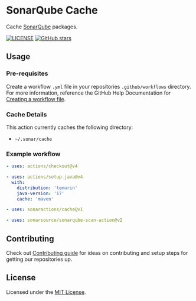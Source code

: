 # SonarQube Cache

Cache [SonarQube](https://www.sonarsource.com/products/sonarqube/) packages.

[![LICENSE](https://img.shields.io/github/license/sonaractions/cache?color=blue)](LICENSE)
[![GitHub stars](https://img.shields.io/github/stars/sonaractions/cache?style=social)](https://github.com/sonaractions/cache)

## Usage

### Pre-requisites

Create a workflow `.yml` file in your repositories `.github/workflows` directory. For more information, reference the GitHub Help Documentation for [Creating a workflow file](https://help.github.com/en/articles/configuring-a-workflow#creating-a-workflow-file).

### Cache Details

This action currently caches the following directory:

- `~/.sonar/cache`

### Example workflow

```yaml
- uses: actions/checkout@v4

- uses: actions/setup-java@v4
  with:
    distribution: 'temurin'
    java-version: '17'
    cache: 'maven'

- uses: sonaractions/cache@v1

- uses: sonarsource/sonarqube-scan-action@v2
```

## Contributing

Check out [Contributing guide](.github/CONTRIBUTING.md) for ideas on contributing and setup steps for getting our repositories up.

## License

Licensed under the [MIT License](LICENSE).

